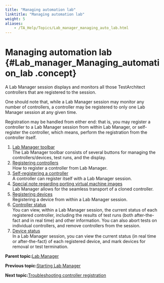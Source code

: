 ```yaml
--- 
title: "Managing automation lab"
linktitle: "Managing automation lab"
weight: 5
aliases: 
    - /TA_Help/Topics/Lab_manager_managing_auto_lab.html
---
```

# Managing automation lab {#Lab_manager_Managing_automation_lab .concept}

A Lab Manager session displays and monitors all those TestArchitect controllers that are registered to the session.

One should note that, while a Lab Manager session may monitor any number of controllers, a controller may be registered to only one Lab Manager session at any given time.

Registration may be handled from either end: that is, you may register a controller to a Lab Manager session from within Lab Manager, or self-register the controller, which means, perform the registration from the controller itself.

1.  [Lab Manager toolbar](../../TA_Help/Topics/Lab_manager_toolbar.html)  
The Lab Manager toolbar consists of several buttons for managing the controllers/devices, test runs, and the display.
2.  [Registering controllers](../../TA_Help/Topics/Lab_manager_registering.html)  
How to register a controller from Lab Manager.
3.  [Self-registering a controller](../../TA_Help/Topics/Lab_manager_self_registering.html)  
A controller can register itself with a Lab Manager session.
4.  [Special note regarding porting virtual machine images](../../TA_Help/Topics/Lab_manager_notes.html)  
Lab Manager allows for the seamless transport of a cloned controller.
5.  [Registering devices](../../TA_Help/Topics/Lab_manager_registering_device.html)  
Registering a device from within a Lab Manager session.
6.  [Controller status](../../TA_Help/Topics/Lab_manager_controller.html)  
You can view, within a Lab Manager session, the current status of each registered controller, including the results of test runs \(both after-the-fact and in real time\) and other information. You can also abort tests on individual controllers, and remove controllers from the session.
7.  [Device status](../../TA_Help/Topics/Lab_manager_device.html)  
In a Lab Manager session, you can view the current status \(in real time or after-the-fact\) of each registered device, and mark devices for removal or test termination.

**Parent topic:**[Lab Manager](../../TA_Help/Topics/Lab_manager.html)

**Previous topic:**[Starting Lab Manager](../../TA_Help/Topics/Lab_manager_starting.html)

**Next topic:**[Troubleshooting controller registration](../../TA_Help/Topics/Lab_manager_troubleshoot_controller_registration.html)

